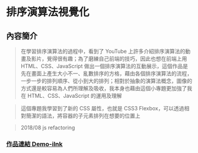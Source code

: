 # 排序演算法視覺化

## 內容簡介
>在學習排序演算法的過程中，看到了 YouTube 上許多介紹排序演算法的動畫及影片，覺得很有趣；為了磨練自己前端的技巧，因此也想在前端上用 HTML、CSS、JavaScript 做出一個排序演算法的互動展示，這個作品是先在畫面上產生大小不一、亂數排序的方格，藉由各個排序演算法的流程，一步一步的排列順序、從小到大的排列；相對於抽象的演算法概念，圖像的方式還是較容易為人們所理解及吸收，我本身也藉由這個小專題更加強了我在 HTML、CSS、JavaScript 的運用及理解

>這個專題我學習到了新的 CSS 屬性，也就是 CSS3 Flexbox，可以透過相對簡潔的語法，將容器的子元素排列在想要的位置上

>2018/08 js refactoring 

### [作品連結 Demo-ilnk](https://adyjs.github.io/sorting-algorithm-visualization/)